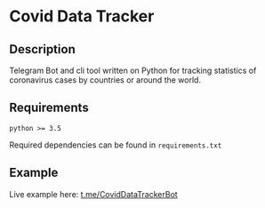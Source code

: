 # Covid Data Tracker

## Description

Telegram Bot and cli tool written on Python for tracking statistics of coronavirus cases by countries or around the world. 

## Requirements
    python >= 3.5
Required dependencies can be found in `requirements.txt` 

## Example
Live example here: [t.me/CovidDataTrackerBot](https://t.me/CovidDataTrackerBot)